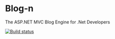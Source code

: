 Blog-n
======

The ASP.NET MVC Blog Engine for .Net Developers

[![Build status](https://ci.appveyor.com/api/projects/status/aluj7731d829ffa0/branch/master?svg=true)](https://ci.appveyor.com/project/lahouse/blog-n/branch/master)


